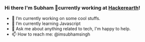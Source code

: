 ### Hi there I'm Subham 👋currently working at [Hackerearth](https://hackerearth.com/)!

- 🔭 I’m currently working on some cool stuffs.
- 🌱 I’m currently learning Javascript
- 💬 Ask me about anything related to tech, I'm happy to help.
- 📫 How to reach me: @imsubhamsingh

